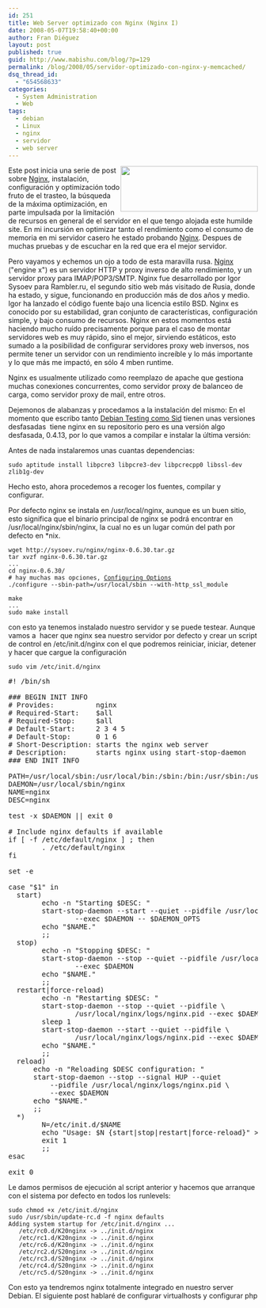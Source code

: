 ```yaml
---
id: 251
title: Web Server optimizado con Nginx (Nginx I)
date: 2008-05-07T19:58:40+00:00
author: Fran Diéguez
layout: post
published: true
guid: http://www.mabishu.com/blog/?p=129
permalink: /blog/2008/05/servidor-optimizado-con-nginx-y-memcached/
dsq_thread_id:
  - "654568633"
categories:
  - System Administration
  - Web
tags:
  - debian
  - Linux
  - nginx
  - servidor
  - web server
---
```

<a href="/assets/2008/05/nginx-black-logo.jpg"><img class="alignright alignnone size-medium wp-image-133 sinborde" style="float: right;" title="Nginx Server" src="/assets/2008/05/nginx-black-logo.jpg" alt="" width="277" height="92" /></a>Este post inicia una serie de post sobre <a title="Wiki de Nginx en Español" href="http://wiki.codemongers.com/NginxEs">Nginx</a>, instalación, configuración y optimización todo fruto de el trasteo, la búsqueda de la máxima optimización, en parte impulsada por la limitación de recursos en general de el servidor en el que tengo alojada este humilde site.
En mi incursión en optimizar tanto el rendimiento como el consumo de memoria en mi servidor casero he estado probando <a title="Wiki de Nginx en Español" href="http://wiki.codemongers.com/NginxEs">Nginx</a>. Despues de muchas pruebas y de escuchar en la red que era el mejor servidor.

Pero vayamos y echemos un ojo a todo de esta maravilla rusa. <a title="Wiki de Nginx en Español" href="http://wiki.codemongers.com/NginxEs">Nginx</a> ("engine x") es un servidor HTTP y proxy inverso de alto rendimiento, y un servidor proxy para IMAP/POP3/SMTP. Nginx fue desarrollado por Igor Sysoev para Rambler.ru, el segundo sitio web más visitado de Rusia, donde ha estado, y sigue, funcionando en producción más de dos años y medio. Igor ha lanzado el código fuente bajo una licencia estilo BSD. Nginx es conocido por su estabilidad, gran conjunto de características, configuración simple, y bajo consumo de recursos.
Nginx en estos momentos está haciendo mucho ruído precisamente porque para el caso de montar servidores web es muy rápido, sino el mejor, sirviendo estáticos, esto sumado a la posibilidad de configurar servidores proxy web inversos, nos permite tener un servidor con un rendimiento increíble y lo más importante y lo que más me impactó, en sólo 4 mben runtime.

Nginx es usualmente utilizado como reemplazo de apache que gestiona muchas conexiones concurrentes, como servidor proxy de balanceo de carga, como servidor proxy de mail, entre otros.

Dejemonos de alabanzas y procedamos a la instalación del mismo:  En el momento que escribo tanto <a title="Installation Nginx on Deban Testing and Unstable" href="http://wiki.codemongers.com/InstallingFromDebianRepositories?highlight=(debian)">Debian Testing como Sid</a> tienen unas versiones desfasadas  tiene nginx en su repositorio pero es una versión algo desfasada, 0.4.13, por lo que vamos a compilar e instalar la última versión:

Antes de nada instalaremos unas cuantas dependencias:
<pre><code>sudo aptitude install libpcre3 libpcre3-dev libpcrecpp0 libssl-dev zlib1g-dev</code></pre>
Hecho esto, ahora procedemos a recoger los fuentes, compilar y configurar.
<!--more-->
Por defecto nginx se instala en /usr/local/nginx, aunque es un buen sitio, esto significa que el binario principal de nginx se podrá encontrar en /usr/local/nginx/sbin/nginx, la cual no es un lugar común del path por defecto en *nix.
<pre><code>wget http://sysoev.ru/nginx/nginx-0.6.30.tar.gz
tar xvzf nginx-0.6.30.tar.gz
...
cd nginx-0.6.30/
# hay muchas mas opciones, <a title="Opciones de Configuración de Compilación de Nginx" href="http://wiki.codemongers.com/NginxInstallOptions">Configuring Options</a>
./configure --sbin-path=/usr/local/sbin --with-http_ssl_module</code></pre>
<pre><code>make
...
sudo make install</code></pre>
con esto ya tenemos instalado nuestro servidor y se puede testear. Aunque vamos a  hacer que nginx sea nuestro servidor por defecto y crear un script de control en /etc/init.d/nginx con el que podremos reiniciar, iniciar, detener y hacer que cargue la configuración
<pre><code>sudo vim /etc/init.d/nginx</code></pre>
<pre lang="javascript">#! /bin/sh

### BEGIN INIT INFO
# Provides:          nginx
# Required-Start:    $all
# Required-Stop:     $all
# Default-Start:     2 3 4 5
# Default-Stop:      0 1 6
# Short-Description: starts the nginx web server
# Description:       starts nginx using start-stop-daemon
### END INIT INFO

PATH=/usr/local/sbin:/usr/local/bin:/sbin:/bin:/usr/sbin:/usr/bin
DAEMON=/usr/local/sbin/nginx
NAME=nginx
DESC=nginx

test -x $DAEMON || exit 0

# Include nginx defaults if available
if [ -f /etc/default/nginx ] ; then
        . /etc/default/nginx
fi

set -e

case "$1" in
  start)
        echo -n "Starting $DESC: "
        start-stop-daemon --start --quiet --pidfile /usr/local/nginx/logs/nginx.pid \
                --exec $DAEMON -- $DAEMON_OPTS
        echo "$NAME."
        ;;
  stop)
        echo -n "Stopping $DESC: "
        start-stop-daemon --stop --quiet --pidfile /usr/local/nginx/logs/nginx.pid \
                --exec $DAEMON
        echo "$NAME."
        ;;
  restart|force-reload)
        echo -n "Restarting $DESC: "
        start-stop-daemon --stop --quiet --pidfile \
                /usr/local/nginx/logs/nginx.pid --exec $DAEMON
        sleep 1
        start-stop-daemon --start --quiet --pidfile \
                /usr/local/nginx/logs/nginx.pid --exec $DAEMON -- $DAEMON_OPTS
        echo "$NAME."
        ;;
  reload)
      echo -n "Reloading $DESC configuration: "
      start-stop-daemon --stop --signal HUP --quiet
          --pidfile /usr/local/nginx/logs/nginx.pid \
          --exec $DAEMON
      echo "$NAME."
      ;;
  *)
        N=/etc/init.d/$NAME
        echo "Usage: $N {start|stop|restart|force-reload}" &gt;&amp;2
        exit 1
        ;;
esac

exit 0</pre>
Le damos permisos de ejecución al script anterior y hacemos que arranque con el sistema por defecto en todos los runlevels:
<pre><code>sudo chmod +x /etc/init.d/nginx
</code><code>sudo /usr/sbin/update-rc.d -f nginx defaults
</code><code>Adding system startup for /etc/init.d/nginx ...
   /etc/rc0.d/K20nginx -&gt; ../init.d/nginx
   /etc/rc1.d/K20nginx -&gt; ../init.d/nginx
   /etc/rc6.d/K20nginx -&gt; ../init.d/nginx
   /etc/rc2.d/S20nginx -&gt; ../init.d/nginx
   /etc/rc3.d/S20nginx -&gt; ../init.d/nginx
   /etc/rc4.d/S20nginx -&gt; ../init.d/nginx
   /etc/rc5.d/S20nginx -&gt; ../init.d/nginx
</code></pre>
Con esto ya tendremos nginx totalmente integrado en nuestro server Debian. El siguiente post hablaré de configurar virtualhosts y configurar php
